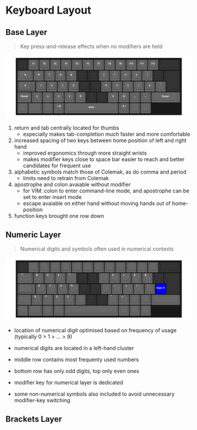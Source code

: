 # Keyboard Layout

## Base Layer

> Key press-and-release effects when no modifiers are held
  
![](images/base.png?raw=true)


1. return and tab centrally located for thumbs
    * especially makes tab-completion much faster and more comfortable
2. increased spacing of two keys between home position of left and right hand
    * improved ergonomics through more straight wrists
    * makes modifier keys close to space bar easier to reach and better candidates for frequent use
3. alphabetic symbols match those of Colemak, as do comma and period
    * limits need to retrain from Colemak
4. apostrophe and colon avaiable without modifier
    * for VIM: colon to enter command-line mode, and apostrophe can be set to enter insert mode
    * escape avaiable on either hand without moving hands out of home-position
5. function keys brought one row down


## Numeric Layer

> Numerical digits and symbols often used in numerical contexts

![](images/numeric.png?raw=true)


* location of numerical digit optimised based on frequency of usage (typically 0 > 1 > ... > 9)

* numerical digits are located in a left-hand cluster
* middle row contains most frequenty used numbers
* bottom row has only odd digits, top only even ones
* modifier key for numerical layer is dedicated
* some non-numerical symbols also included to avoid unnecessary modifier-key switching


## Brackets Layer
